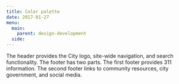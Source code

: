 ```yaml
---
title: Color palette
date: 2017-01-27
menu:
  main:
    parent: design-development
  side:
---
```


The header provides the City logo, site-wide navigation, and search functionality. The footer has two parts. The first footer provides 311 information. The second footer links to community resources, city government, and social media. 
